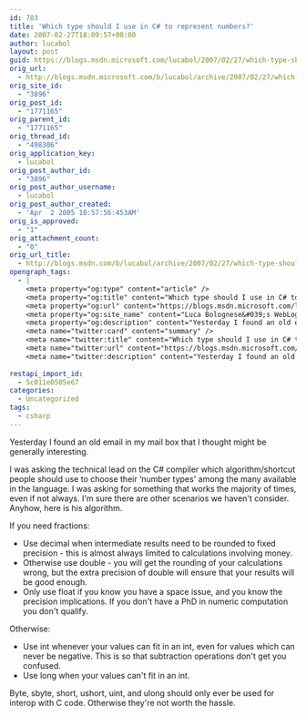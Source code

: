 ```yaml
---
id: 783
title: 'Which type should I use in C# to represent numbers?'
date: 2007-02-27T18:09:57+00:00
author: lucabol
layout: post
guid: https://blogs.msdn.microsoft.com/lucabol/2007/02/27/which-type-should-i-use-in-c-to-represent-numbers/
orig_url:
  - http://blogs.msdn.microsoft.com/b/lucabol/archive/2007/02/27/which-type-should-i-use-in-c-to-represent-numbers.aspx
orig_site_id:
  - "3896"
orig_post_id:
  - "1771165"
orig_parent_id:
  - "1771165"
orig_thread_id:
  - "498306"
orig_application_key:
  - lucabol
orig_post_author_id:
  - "3896"
orig_post_author_username:
  - lucabol
orig_post_author_created:
  - 'Apr  2 2005 10:57:56:453AM'
orig_is_approved:
  - "1"
orig_attachment_count:
  - "0"
orig_url_title:
  - http://blogs.msdn.com/b/lucabol/archive/2007/02/27/which-type-should-i-use-in-c-to-represent-numbers.aspx
opengraph_tags:
  - |
    <meta property="og:type" content="article" />
    <meta property="og:title" content="Which type should I use in C# to represent numbers?" />
    <meta property="og:url" content="https://blogs.msdn.microsoft.com/lucabol/2007/02/27/which-type-should-i-use-in-c-to-represent-numbers/" />
    <meta property="og:site_name" content="Luca Bolognese&#039;s WebLog" />
    <meta property="og:description" content="Yesterday I found an old email in my mail box that I thought might be generally interesting. I was asking&nbsp;the&nbsp;technical lead&nbsp;on the C# compiler which algorithm/shortcut people should use to choose their &#8216;number types' among the many available in the language. I was asking for something that works the majority of times, even if not..." />
    <meta name="twitter:card" content="summary" />
    <meta name="twitter:title" content="Which type should I use in C# to represent numbers?" />
    <meta name="twitter:url" content="https://blogs.msdn.microsoft.com/lucabol/2007/02/27/which-type-should-i-use-in-c-to-represent-numbers/" />
    <meta name="twitter:description" content="Yesterday I found an old email in my mail box that I thought might be generally interesting. I was asking&nbsp;the&nbsp;technical lead&nbsp;on the C# compiler which algorithm/shortcut people should use to choose their &#8216;number types' among the many available in the language. I was asking for something that works the majority of times, even if not..." />
    
restapi_import_id:
  - 5c011e0505e67
categories:
  - Uncategorized
tags:
  - csharp
---
```

Yesterday I found an old email in my mail box that I thought might be generally interesting.

I was asking&nbsp;the&nbsp;technical lead&nbsp;on the C# compiler which algorithm/shortcut people should use to choose their &#8216;number types' among the many available in the language. I was asking for something that works the majority of times, even if not always. I'm sure there are other scenarios we haven't consider. Anyhow, here is his algorithm.

If you need fractions: 

  * Use decimal when intermediate results need to be rounded to fixed precision  - this is almost always limited to calculations involving money.
  * Otherwise use double  - you will get the rounding of your calculations wrong, but the extra precision of double will ensure that your results will be good enough.
  * Only use float if you know you have a space issue, and you know the precision implications. If you don't have a PhD in numeric computation you don't qualify.

Otherwise: 

  * Use int whenever your values can fit in an int, even for values which can never be negative. This is so that subtraction operations don't get you confused.
  * Use long when your values can't fit in an int.

Byte, sbyte, short, ushort, uint, and ulong should only ever be used for interop with C code. Otherwise they're not worth the hassle.